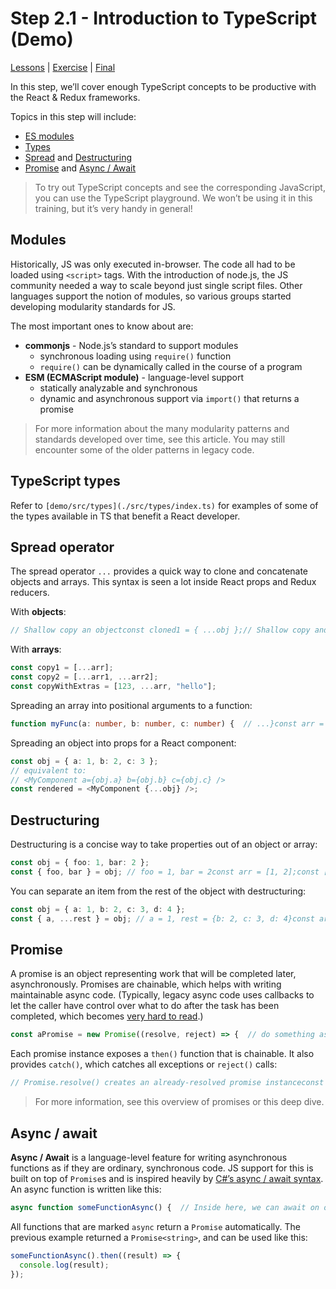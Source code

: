 # Step 2.1 - Introduction to TypeScript (Demo)

[Lessons](../../) | [Exercise](../exercise/) | [Final](../final/)

In this step, we’ll cover enough TypeScript concepts to be productive with the React & Redux frameworks.

Topics in this step will include:

- [ES modules](about:blank#modules)
- [Types](about:blank#typescript-types)
- [Spread](about:blank#spread-operator) and [Destructuring](about:blank#destructuring)
- [Promise](about:blank#promise) and [Async / Await](about:blank#async--await)

> To try out TypeScript concepts and see the corresponding JavaScript, you can use the TypeScript playground. We won’t be using it in this training, but it’s very handy in general!

## Modules

Historically, JS was only executed in-browser. The code all had to be loaded using `<script>` tags. With the introduction of node.js, the JS community needed a way to scale beyond just single script files. Other languages support the notion of modules, so various groups started developing modularity standards for JS.

The most important ones to know about are:

- **commonjs** - Node.js’s standard to support modules
  - synchronous loading using `require()` function
  - `require()` can be dynamically called in the course of a program
- **ESM (ECMAScript module)** - language-level support
  - statically analyzable and synchronous
  - dynamic and asynchronous support via `import()` that returns a promise

> For more information about the many modularity patterns and standards developed over time, see this article. You may still encounter some of the older patterns in legacy code.

## TypeScript types

Refer to `[demo/src/types](./src/types/index.ts)` for examples of some of the types available in TS that benefit a React developer.

## Spread operator

The spread operator `...` provides a quick way to clone and concatenate objects and arrays. This syntax is seen a lot inside React props and Redux reducers.

With **objects**:

```typescript
// Shallow copy an objectconst cloned1 = { ...obj };// Shallow copy and add/overwrite a keyconst overridden1 = { ...obj, key: value };// Shallow copy multiple objects and add a keyconst cloned2 = { ...obj1, ...obj2, key: value };// Use an expression to calculate a key dynamicallyconst overridden = { ...object, [key + '-suffix']: value };
```

With **arrays**:

```typescript
const copy1 = [...arr];
const copy2 = [...arr1, ...arr2];
const copyWithExtras = [123, ...arr, "hello"];
```

Spreading an array into positional arguments to a function:

```typescript
function myFunc(a: number, b: number, c: number) {  // ...}const arr = [1, 2, 3];myFunc(...arr);
```

Spreading an object into props for a React component:

```typescript
const obj = { a: 1, b: 2, c: 3 };
// equivalent to:
// <MyComponent a={obj.a} b={obj.b} c={obj.c} />
const rendered = <MyComponent {...obj} />;
```

## Destructuring

Destructuring is a concise way to take properties out of an object or array:

```typescript
const obj = { foo: 1, bar: 2 };
const { foo, bar } = obj; // foo = 1, bar = 2const arr = [1, 2];const [foo, bar] = arr;// foo = 1, bar = 2
```

You can separate an item from the rest of the object with destructuring:

```typescript
const obj = { a: 1, b: 2, c: 3, d: 4 };
const { a, ...rest } = obj; // a = 1, rest = {b: 2, c: 3, d: 4}const arr = [1, 2, 3];const [foo, ...bar] = arr;// foo = 1, bar = [2, 3]
```

## Promise

A promise is an object representing work that will be completed later, asynchronously. Promises are chainable, which helps with writing maintainable async code. (Typically, legacy async code uses callbacks to let the caller have control over what to do after the task has been completed, which becomes [very hard to read](http://callbackhell.com/).)

```typescript
const aPromise = new Promise((resolve, reject) => {  // do something async and call resolve() to let promise know it is done  setTimeout(() => {    // setTimeout will call this method after 1s, simulating async operation like network calls    resolve();  }, 1000);});
```

Each promise instance exposes a `then()` function that is chainable. It also provides `catch()`, which catches all exceptions or `reject()` calls:

```typescript
// Promise.resolve() creates an already-resolved promise instanceconst aPromise = Promise.resolve('hello world');aPromise  .then(result => {    return makeAnotherPromise();  })  .then(result => {    return makeYetAnotherPromise();  })  .catch(err => {    console.error(err);  });
```

> For more information, see this overview of promises or this deep dive.

## Async / await

**Async / Await** is a language-level feature for writing asynchronous functions as if they are ordinary, synchronous code. JS support for this is built on top of `Promise`s and is inspired heavily by [C#’s async / await syntax](https://docs.microsoft.com/en-us/dotnet/csharp/programming-guide/concepts/async/). An async function is written like this:

```typescript
async function someFunctionAsync() {  // Inside here, we can await on other async functions  const result = await someOtherFunctionAsync();  return result + ' hello';}
```

All functions that are marked `async` return a `Promise` automatically. The previous example returned a `Promise<string>`, and can be used like this:

```typescript
someFunctionAsync().then((result) => {
  console.log(result);
});
```
